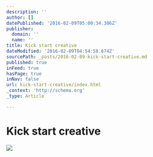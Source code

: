 ```yaml
---
description: ''
author: []
datePublished: '2016-02-09T05:00:34.306Z'
publisher:
  domain: ''
  name: ''
title: Kick start creative
dateModified: '2016-02-09T04:54:58.674Z'
sourcePath: _posts/2016-02-09-kick-start-creative.md
published: true
inFeed: true
hasPage: true
inNav: false
url: kick-start-creative/index.html
_context: 'http://schema.org'
_type: Article

---
```

# Kick start creative
![](https://the-grid-user-content.s3-us-west-2.amazonaws.com/7a8affcf-1b03-4cd8-9ecd-de894c92fa2e.png)